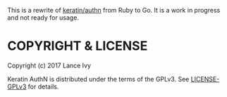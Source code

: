 This is a rewrite of [keratin/authn](https://github.com/keratin/authn) from Ruby to Go. It is a work in progress and not ready for usage.

# COPYRIGHT & LICENSE

Copyright (c) 2017 Lance Ivy

Keratin AuthN is distributed under the terms of the GPLv3. See [LICENSE-GPLv3](LICENSE-GPLv3) for details.
